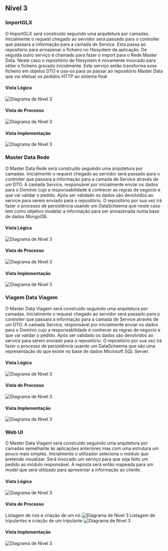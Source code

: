 ## Nível 3
### ImportGLX
O ImportGLX será construido seguindo uma arquitetura por camadas. Inicialmente o request chegado ao servidor será passado para o controller que passara a informação para a camada de Service. Esta passa ao repositório para armazenar o ficheiro no filesystem da aplicação. De seguida outro serviço é chamado para fazer o import para o Rede Master Data. Neste caso o repositório de filesystem é novamente invocado para obter o ficheiro gravado inicialmente. Este serviço então transforma esse ficheiro em objetos DTO e usa-os para os passar ao repositório Master Data que vai efetuar os pedidos HTTP ao sistema final 
#### Vista Lógica
![Diagrama de Nível 3](Diagramas/N3-PROC-GLX.jpg)
#### Vista de Processo
![Diagrama de Nível 3](Diagramas/N3-SSD-GLX.jpg)
#### Vista Implementação
![Diagrama de Nível 3](Diagramas/N3-IMP-GLX.jpg)
### Master Data Rede
O Master Data Rede será construido seguindo uma arquitetura por camadas. Inicialmente o request chegado ao servidor será passado para o controller que passara a informação para a camada de Service através de um DTO. A camada Service, responsável por inicialmente enviar os dados para o Domínio cujo a responsabilidade é conhecer as regras de negocio e que vai validar o pedido. Após ser validado os dados são devolvidos ao service para serem enviado para o repositório. O repositório por sua vez irá fazer o processo de persistência usando um DataScheema que neste caso tem como objetivo modelar a informação para ser armazenada numa base de dados MongoDB.
#### Vista Lógica
![Diagrama de Nível 3](Diagramas/N3-PROC-RMD.jpg)
#### Vista de Processo
![Diagrama de Nível 3](Diagramas/N3-SSD-RMD.jpg)
#### Vista Implementação
![Diagrama de Nível 3](Diagramas/N3-IMP-RMD.jpg)
### Viagem Data Viagem
O Master Data Viagem será construido seguindo uma arquitetura por camadas. Inicialmente o request chegado ao servidor será passado para o controller que passara a informação para a camada de Service através de um DTO. A camada Service, responsável por inicialmente enviar os dados para o Domínio cujo a responsabilidade é conhecer as regras de negocio e que vai validar o pedido. Após ser validado os dados são devolvidos ao service para serem enviado para o repositório. O repositório por sua vez irá fazer o processo de persistência usando um DataScheema que são uma representação do que existe no base de dados Microsoft SQL Server.
#### Vista Lógica
![Diagrama de Nível 3](Diagramas/N3-PROC-VMD.jpg)
#### Vista de Processo
![Diagrama de Nível 3](Diagramas/N3-SSD-VMD.jpg)
#### Vista Implementação
![Diagrama de Nível 3](Diagramas/N3-IMP-VMD.jpg)
### Web UI
O Master Data Viagem será construido seguindo uma arquitetura por camadas semelhante às aplicações anteriores mas com uma estrutura um pouco mais simples. Inicialmente o utilizador seleciona o módulo que pretende visualizar. Será invocado um serviço para que seja feito um pedido ao módulo responsável. A reposta será então mapeada para um model que será utilizado para apresentar a informação ao cliente.
#### Vista Lógica
![Diagrama de Nível 3](Diagramas/N3-PROC-SPA.jpg)
#### Vista de Processo
Listagem de nós e criação de um nó
![Diagrama de Nível 3](Diagramas/N3-SSD-SPA-RMD.jpg)
Listagem de tripulantes e criação de um tripulante
![Diagrama de Nível 3](Diagramas/N3-SSD-SPA-VMD.jpg)
#### Vista Implementação
![Diagrama de Nível 3](Diagramas/N3-IMP-SPA.jpg)